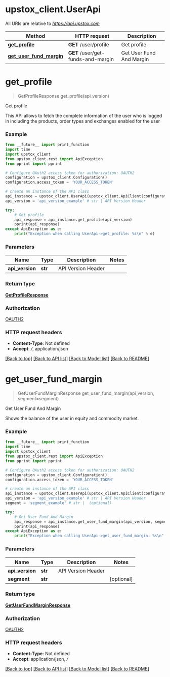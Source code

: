 # upstox_client.UserApi

All URIs are relative to *https://api.upstox.com*

Method | HTTP request | Description
------------- | ------------- | -------------
[**get_profile**](UserApi.md#get_profile) | **GET** /user/profile | Get profile
[**get_user_fund_margin**](UserApi.md#get_user_fund_margin) | **GET** /user/get-funds-and-margin | Get User Fund And Margin

# **get_profile**
> GetProfileResponse get_profile(api_version)

Get profile

This API allows to fetch the complete information of the user who is logged in including the products, order types and exchanges enabled for the user

### Example
```python
from __future__ import print_function
import time
import upstox_client
from upstox_client.rest import ApiException
from pprint import pprint

# Configure OAuth2 access token for authorization: OAUTH2
configuration = upstox_client.Configuration()
configuration.access_token = 'YOUR_ACCESS_TOKEN'

# create an instance of the API class
api_instance = upstox_client.UserApi(upstox_client.ApiClient(configuration))
api_version = 'api_version_example' # str | API Version Header

try:
    # Get profile
    api_response = api_instance.get_profile(api_version)
    pprint(api_response)
except ApiException as e:
    print("Exception when calling UserApi->get_profile: %s\n" % e)
```

### Parameters

Name | Type | Description  | Notes
------------- | ------------- | ------------- | -------------
 **api_version** | **str**| API Version Header | 

### Return type

[**GetProfileResponse**](GetProfileResponse.md)

### Authorization

[OAUTH2](../README.md#OAUTH2)

### HTTP request headers

 - **Content-Type**: Not defined
 - **Accept**: */*, application/json

[[Back to top]](#) [[Back to API list]](../README.md#documentation-for-api-endpoints) [[Back to Model list]](../README.md#documentation-for-models) [[Back to README]](../README.md)

# **get_user_fund_margin**
> GetUserFundMarginResponse get_user_fund_margin(api_version, segment=segment)

Get User Fund And Margin

Shows the balance of the user in equity and commodity market.

### Example
```python
from __future__ import print_function
import time
import upstox_client
from upstox_client.rest import ApiException
from pprint import pprint

# Configure OAuth2 access token for authorization: OAUTH2
configuration = upstox_client.Configuration()
configuration.access_token = 'YOUR_ACCESS_TOKEN'

# create an instance of the API class
api_instance = upstox_client.UserApi(upstox_client.ApiClient(configuration))
api_version = 'api_version_example' # str | API Version Header
segment = 'segment_example' # str |  (optional)

try:
    # Get User Fund And Margin
    api_response = api_instance.get_user_fund_margin(api_version, segment=segment)
    pprint(api_response)
except ApiException as e:
    print("Exception when calling UserApi->get_user_fund_margin: %s\n" % e)
```

### Parameters

Name | Type | Description  | Notes
------------- | ------------- | ------------- | -------------
 **api_version** | **str**| API Version Header | 
 **segment** | **str**|  | [optional] 

### Return type

[**GetUserFundMarginResponse**](GetUserFundMarginResponse.md)

### Authorization

[OAUTH2](../README.md#OAUTH2)

### HTTP request headers

 - **Content-Type**: Not defined
 - **Accept**: application/json, */*

[[Back to top]](#) [[Back to API list]](../README.md#documentation-for-api-endpoints) [[Back to Model list]](../README.md#documentation-for-models) [[Back to README]](../README.md)

